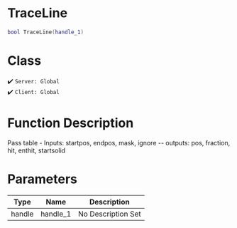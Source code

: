 # TraceLine
```lua
bool TraceLine(handle_1)
```
# Class
✔️ `Server: Global`  
✔️ `Client: Global`  

# Function Description
Pass table - Inputs: startpos, endpos, mask, ignore  -- outputs: pos, fraction, hit, enthit, startsolid
# Parameters
Type|Name|Description
--|--|--
handle|handle_1|No Description Set
